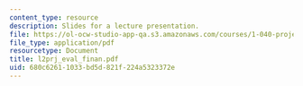 ```yaml
---
content_type: resource
description: Slides for a lecture presentation.
file: https://ol-ocw-studio-app-qa.s3.amazonaws.com/courses/1-040-project-management-spring-2004/680c62611033bd5d821f224a5323372e_l2prj_eval_finan.pdf
file_type: application/pdf
resourcetype: Document
title: l2prj_eval_finan.pdf
uid: 680c6261-1033-bd5d-821f-224a5323372e
---
```

